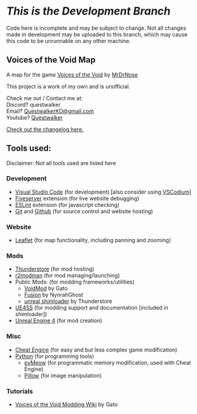 # *This is the Development Branch*
Code here is incomplete and may be subject to change. Not all changes made in development may be uploaded to this branch, which may cause this code to be unrunnable on any other machine.

## Voices of the Void Map
A map for the game [Voices of the Void](https://mrdrnose.itch.io/votv) by [MrDrNose](https://mrdrnose.itch.io/)

This project is a work of my own and is unofficial.

Check me out / Contact me at:\
Discord? questwalker\
Email? [QuestwalkerKO@gmail.com](mailto:questwalkerko@gmail.com)\
Youtube? [Questwalker](https://www.youtube.com/channel/UCTA45ILB7_G_AlH1RfcJWxg)

[Check out the changelog here.](https://questwalker.github.io/votv-map/changelog)

## Tools used:
Disclaimer: Not all tools used are listed here
### Development
* [Visual Studio Code](https://code.visualstudio.com/) (for development) [also consider using [VSCodium](https://vscodium.com/)]
* [Fiveserver](https://marketplace.visualstudio.com/items?itemName=yandeu.five-server) extension (for live website debugging)
* [ESLint](https://marketplace.visualstudio.com/items?itemName=dbaeumer.vscode-eslint) extension (for javascript checking)
* [Git](https://git-scm.com/) and [Github](https://github.com/) (for source control and website hosting)
### Website
* [Leaflet](https://leafletjs.com/) (for map functionality, including panning and zooming)
### Mods
* [Thunderstore](https://thunderstore.io/c/voices-of-the-void/) (for mod hosting)
* [r2modman](https://r2modman.net/) (for mod managing/launching)
* Public Mods: (for modding frameworks/utilities)
  * [VoidMod](https://thunderstore.io/c/voices-of-the-void/p/Gatohost/VoidMod/) by Gato
  * [Fusion](https://thunderstore.io/c/voices-of-the-void/p/NynrahGhost/Fusion/) by NynrahGhost
  * [unreal shimloader](https://thunderstore.io/c/voices-of-the-void/p/Thunderstore/unreal_shimloader/) by Thunderstore
* [UE4SS](https://github.com/UE4SS-RE/RE-UE4SS) (for modding support and documentation [included in shimloader])
* [Unreal Engine 4](https://www.unrealengine.com/en-US) (for mod creation)
### Misc
* [Cheat Engine](https://cheatengine.org/) (for easy and but less complex game modification)
* [Python](https://www.python.org/) (for programming tools)
  * [pyMeow](https://github.com/qb-0/pyMeow) (for programmatic memory modification, used with Cheat Engine)
  * [Pillow](https://pypi.org/project/pillow/) (for image manipulation)
### Tutorials
* [Voices of the Void Modding Wiki](https://modding.ariral.space/) by Gato

